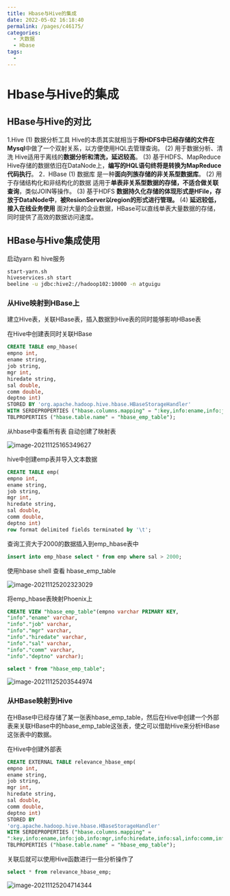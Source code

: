 ```yaml
---
title: Hbase与Hive的集成
date: 2022-05-02 16:18:40
permalink: /pages/c46175/
categories:
  - 大数据
  - Hbase
tags:
  - 
---
```

# Hbase与Hive的集成

## HBase与Hive的对比

1.Hive
(1) 数据分析工具
Hive的本质其实就相当于**将HDFS中已经存储的文件在Mysql**中做了一个双射关系，以方便使用HQL去管理查询。
(2) 用于数据分析、清洗
Hive适用于离线的**数据分析和清洗，延迟较高**。
(3) 基于HDFS、MapReduce
Hive存储的数据依旧在DataNode上，**编写的HQL语句终将是转换为MapReduce代码执行**。
2．HBase
(1) 数据库
是一种**面向列族存储的非关系型数据库**。
(2) 用于存储结构化和非结构化的数据
适用于**单表非关系型数据的存储，不适合做关联查询**，类似JOIN等操作。
(3) 基于HDFS
**数据持久化存储的体现形式是HFile，存放于DataNode中**，**被ResionServer以region的形式进行管理。**
(4) **延迟较低，接入在线业务使用**
面对大量的企业数据，HBase可以直线单表大量数据的存储，同时提供了高效的数据访问速度。

## HBase与Hive集成使用

启动yarn 和 hive服务

```sh
start-yarn.sh
hiveservices.sh start
beeline -u jdbc:hive2://hadoop102:10000 -n atguigu
```

### 从Hive映射到HBase上

建立Hive表，关联HBase表，插入数据到Hive表的同时能够影响HBase表

在Hive中创建表同时关联HBase

```sql
CREATE TABLE emp_hbase(
empno int,
ename string,
job string,
mgr int,
hiredate string,
sal double,
comm double,
deptno int)
STORED BY 'org.apache.hadoop.hive.hbase.HBaseStorageHandler'
WITH SERDEPROPERTIES ("hbase.columns.mapping" = ":key,info:ename,info:job,info:mgr,info:hiredate,info:sal,info:comm,info:deptno")
TBLPROPERTIES ("hbase.table.name" = "hbase_emp_table");
```

从hbase中查看所有表 自动创建了映射表

![image-20211125165349627](https://cdn.jsdelivr.net/gh/Iekrwh/images/md-images/image-20211125165349627.png)



hive中创建emp表并导入文本数据

```sql
CREATE TABLE emp(
empno int,
ename string,
job string,
mgr int,
hiredate string,
sal double,
comm double,
deptno int)
row format delimited fields terminated by '\t';
```

查询工资大于2000的数据插入到emp_hbase表中

```sql
insert into emp_hbase select * from emp where sal > 2000;
```

使用hbase shell 查看 hbase_emp_table

![image-20211125202323029](https://cdn.jsdelivr.net/gh/Iekrwh/images/md-images/image-20211125202323029.png)

将emp_hbase表映射Phoenix上

```sql
CREATE VIEW "hbase_emp_table"(empno varchar PRIMARY KEY,
"info"."ename" varchar,
"info"."job" varchar,
"info"."mgr" varchar,
"info"."hiredate" varchar,
"info"."sal" varchar,
"info"."comm" varchar,
"info"."deptno" varchar);
```

```sql
select * from "hbase_emp_table";
```

![image-20211125203544974](https://cdn.jsdelivr.net/gh/Iekrwh/images/md-images/image-20211125203544974.png)



### 从HBase映射到Hive

在HBase中已经存储了某一张表hbase_emp_table，然后在Hive中创建一个外部表来关联HBase中的hbase_emp_table这张表，使之可以借助Hive来分析HBase这张表中的数据。

在Hive中创建外部表

```sql
CREATE EXTERNAL TABLE relevance_hbase_emp(
empno int,
ename string,
job string,
mgr int,
hiredate string,
sal double,
comm double,
deptno int)
STORED BY 
'org.apache.hadoop.hive.hbase.HBaseStorageHandler'
WITH SERDEPROPERTIES ("hbase.columns.mapping" = 
":key,info:ename,info:job,info:mgr,info:hiredate,info:sal,info:comm,info:deptno") 
TBLPROPERTIES ("hbase.table.name" = "hbase_emp_table");
```

关联后就可以使用Hive函数进行一些分析操作了

```sql
select * from relevance_hbase_emp;
```

![image-20211125204714344](https://cdn.jsdelivr.net/gh/Iekrwh/images/md-images/image-20211125204714344.png)



